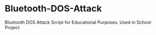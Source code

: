 # Bluetooth-DOS-Attack
Bluetooth DOS Attack Script for Educational Purposes. Used in School Project
